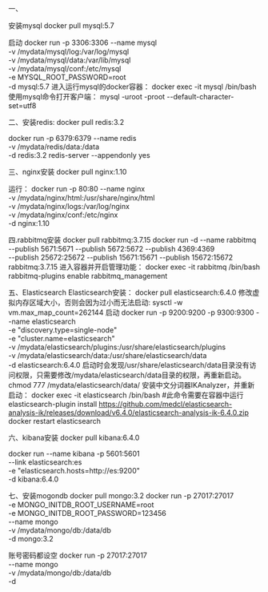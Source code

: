 一、

安装mysql
docker pull mysql:5.7

启动
docker run -p 3306:3306 --name mysql \
-v /mydata/mysql/log:/var/log/mysql \
-v /mydata/mysql/data:/var/lib/mysql \
-v /mydata/mysql/conf:/etc/mysql \
-e MYSQL_ROOT_PASSWORD=root  \
-d mysql:5.7
进入运行mysql的docker容器：
docker exec -it mysql /bin/bash
使用mysql命令打开客户端：
mysql -uroot -proot --default-character-set=utf8

二、安装redis:
docker pull redis:3.2

docker run -p 6379:6379 --name redis \
-v /mydata/redis/data:/data \
-d redis:3.2 redis-server --appendonly yes

三、nginx安装
docker pull nginx:1.10

运行：
docker run -p 80:80 --name nginx \
-v /mydata/nginx/html:/usr/share/nginx/html \
-v /mydata/nginx/logs:/var/log/nginx  \
-v /mydata/nginx/conf:/etc/nginx \
-d nginx:1.10

四.rabbitmq安装
docker pull rabbitmq:3.7.15
docker run -d --name rabbitmq \
--publish 5671:5671 --publish 5672:5672 --publish 4369:4369 \
--publish 25672:25672 --publish 15671:15671 --publish 15672:15672 \
rabbitmq:3.7.15
进入容器并开启管理功能：
docker exec -it rabbitmq /bin/bash
rabbitmq-plugins enable rabbitmq_management

五、Elasticsearch
Elasticsearch安装：
docker pull elasticsearch:6.4.0
修改虚拟内存区域大小，否则会因为过小而无法启动:
sysctl -w vm.max_map_count=262144
启动
docker run -p 9200:9200 -p 9300:9300 --name elasticsearch \
-e "discovery.type=single-node" \
-e "cluster.name=elasticsearch" \
-v /mydata/elasticsearch/plugins:/usr/share/elasticsearch/plugins \
-v /mydata/elasticsearch/data:/usr/share/elasticsearch/data \
-d elasticsearch:6.4.0
启动时会发现/usr/share/elasticsearch/data目录没有访问权限，只需要修改/mydata/elasticsearch/data目录的权限，再重新启动。
chmod 777 /mydata/elasticsearch/data/
安装中文分词器IKAnalyzer，并重新启动：
docker exec -it elasticsearch /bin/bash
#此命令需要在容器中运行
elasticsearch-plugin install https://github.com/medcl/elasticsearch-analysis-ik/releases/download/v6.4.0/elasticsearch-analysis-ik-6.4.0.zip
docker restart elasticsearch

六、kibana安装
docker pull kibana:6.4.0

docker run --name kibana -p 5601:5601 \
--link elasticsearch:es \
-e "elasticsearch.hosts=http://es:9200" \
-d kibana:6.4.0


七、安装mogondb
docker pull mongo:3.2
docker run -p 27017:27017  \
-e MONGO_INITDB_ROOT_USERNAME=root \
-e MONGO_INITDB_ROOT_PASSWORD=123456 \
--name mongo \
-v /mydata/mongo/db:/data/db \
-d mongo:3.2

账号密码都设空
docker run -p 27017:27017 \
--name mongo \
-v /mydata/mongo/db:/data/db \
-d 